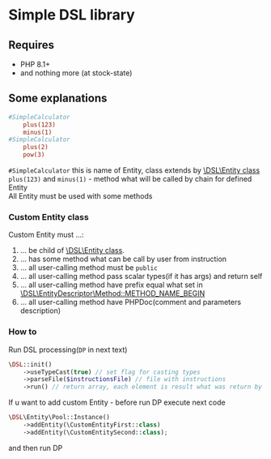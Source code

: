 # Simple DSL library

## Requires 

* PHP 8.1+
* and nothing more (at stock-state)

## Some explanations

```ini
#SimpleCalculator
    plus(123) 
    minus(1)
#SimpleCalculator
    plus(2)
    pow(3)
```

`#SimpleCalculator` this is name of Entity, class extends by [\DSL\Entity class](src/DSL/Entity.php)<br>
`plus(123)` and `minus(1)` - method what will be called by chain for defined Entity<br>
All Entity must be used with some methods

### Custom Entity class

Custom Entity must ...:
1. ... be child of [\DSL\Entity class](src/DSL/Entity.php).
2. ... has some method what can be call by user from instruction
3. ... all user-calling method must be `public`
3. ... all user-calling method pass scalar types(if it has args) and return self
4. ... all user-calling method have prefix equal what set in [\DSL\EntityDescriptor\Method::METHOD_NAME_BEGIN](src/DSL/EntityDescriptor/Method.php)
5. ... all user-calling method have PHPDoc(comment and parameters description)

### How to

Run DSL processing(`DP` in next text)
```php
\DSL::init()
    ->useTypeCast(true) // set flag for casting types
    ->parseFile($instructionsFile) // file with instructions
    ->run() // return array, each element is result what was return by Entity object by `apply` methods, by order  
```

If u want to add custom Entity - before run DP execute next code
```php
\DSL\Entity\Pool::Instance()
    ->addEntity(\CustomEntityFirst::class)
    ->addEntity(\CustomEntitySecond::class);
```
and then run DP
